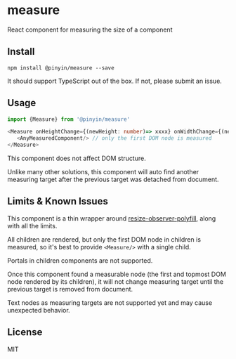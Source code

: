 # measure

React component for measuring the size of a component

## Install

`npm install @pinyin/measure --save`

It should support TypeScript out of the box. If not, please submit an issue.

## Usage

```typescript jsx
import {Measure} from '@pinyin/measure'

<Measure onHeightChange={(newHeight: number)=> xxxx} onWidthChange={(newWidth: number)=> xxxx}>
   <AnyMeasuredComponent/> // only the first DOM node is measured
</Measure>

```

This component does not affect DOM structure.

Unlike many other solutions, this component will auto find another measuring target after the previous target was detached from document.

## Limits & Known Issues

This component is a thin wrapper around [resize-observer-polyfill](https://github.com/que-etc/resize-observer-polyfill), along with all the limits.

All children are rendered, but only the first DOM node in children is measured, so it's best to provide `<Measure/>` with a single child.

Portals in children components are not supported.

Once this component found a measurable node (the first and topmost DOM node rendered by its children), it will not change measuring target until the previous target is removed from document.

Text nodes as measuring targets are not supported yet and may cause unexpected behavior.

## License

MIT




